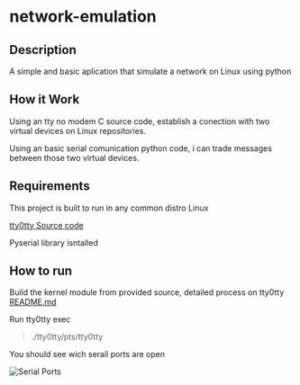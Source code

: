 # network-emulation

## Description
A simple and basic aplication that simulate a network on Linux using python

## How it Work
Using an tty no modem C source code, establish a conection with two virtual devices on Linux repositories.

Using an basic serial comunication python code, i can trade messages between those two virtual devices.


## Requirements
This project is built to run in any common distro Linux 

[tty0tty Source code](https://github.com/freemed/tty0tty)

Pyserial library isntalled

## How to run
Build the kernel module from provided source, detailed process on tty0tty [README.md](https://github.com/freemed/tty0tty/blob/master/README.md)

Run tty0tty exec 
  > ./tty0tty/pts/tty0tty
  
You should see wich serail ports are open

![Serial Ports](https://imgur.com/a/kxfehRm)
  
  
  
